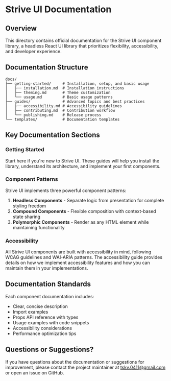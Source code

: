 # Strive UI Documentation

## Overview

This directory contains official documentation for the Strive UI component library, a headless React UI library that prioritizes flexibility, accessibility, and developer experience.

## Documentation Structure

```
docs/
├── getting-started/     # Installation, setup, and basic usage
│   ├── installation.md  # Installation instructions
│   ├── theming.md       # Theme customization
│   └── usage.md         # Basic usage patterns
├── guides/              # Advanced topics and best practices
│   ├── accessibility.md # Accessibility guidelines
│   ├── contributing.md  # Contribution workflow
│   └── publishing.md    # Release process
└── templates/           # Documentation templates
```

## Key Documentation Sections

### Getting Started

Start here if you're new to Strive UI. These guides will help you install the library, understand its architecture, and implement your first components.

### Component Patterns

Strive UI implements three powerful component patterns:

1. **Headless Components** - Separate logic from presentation for complete styling freedom
2. **Compound Components** - Flexible composition with context-based state sharing
3. **Polymorphic Components** - Render as any HTML element while maintaining functionality

### Accessibility

All Strive UI components are built with accessibility in mind, following WCAG guidelines and WAI-ARIA patterns. The accessibility guide provides details on how we implement accessibility features and how you can maintain them in your implementations.

## Documentation Standards

Each component documentation includes:

- Clear, concise description
- Import examples
- Props API reference with types
- Usage examples with code snippets
- Accessibility considerations
- Performance optimization tips

## Questions or Suggestions?

If you have questions about the documentation or suggestions for improvement, please contact the project maintainer at tskv.0411@gmail.com or open an issue on GitHub.
